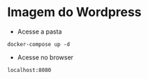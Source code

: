 # Imagem do Wordpress 

- Acesse a pasta 
```
docker-compose up -d 
```

- Acesse no browser
```
localhost:8080
```
